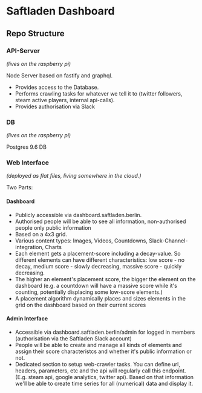 # Saftladen Dashboard

## Repo Structure

### API-Server

_(lives on the raspberry pi)_

Node Server based on fastify and graphql.

- Provides access to the Database.
- Performs crawling tasks for whatever we tell it to (twitter followers, steam active players, internal api-calls).
- Provides authorisation via Slack

### DB

_(lives on the raspberry pi)_

Postgres 9.6 DB

### Web Interface

_(deployed as flat files, living somewhere in the cloud.)_

Two Parts:

#### Dashboard

- Publicly accessible via dashboard.saftladen.berlin.
- Authorised people will be able to see all information, non-authorised people only public information
- Based on a 4x3 grid.
- Various content types: Images, Videos, Countdowns, Slack-Channel-integration, Charts
- Each element gets a placement-score including a decay-value. So different elements can have different characteristics: low score - no decay, medium score - slowly decreasing, massive score - quickly decreasing.
- The higher an element's placement score, the bigger the element on the dashboard (e.g. a countdown will have a massive score while it's counting, potentially displacing some low-score elements.)
- A placement algorithm dynamically places and sizes elements in the grid on the dashboard based on their current scores

#### Admin Interface

- Accessible via dashboard.saftladen.berlin/admin for logged in members (authorisation via the Saftladen Slack account)
- People will be able to create and manage all kinds of elements and assign their score characteristcs and whether it's public information or not.
- Dedicated section to setup web-crawler tasks. You can define url, headers, parameters, etc and the api will regularly call this endpoint. (E.g. steam api, google analytics, twitter api). Based on that information we'll be able to create time series for all (numerical) data and display it.
